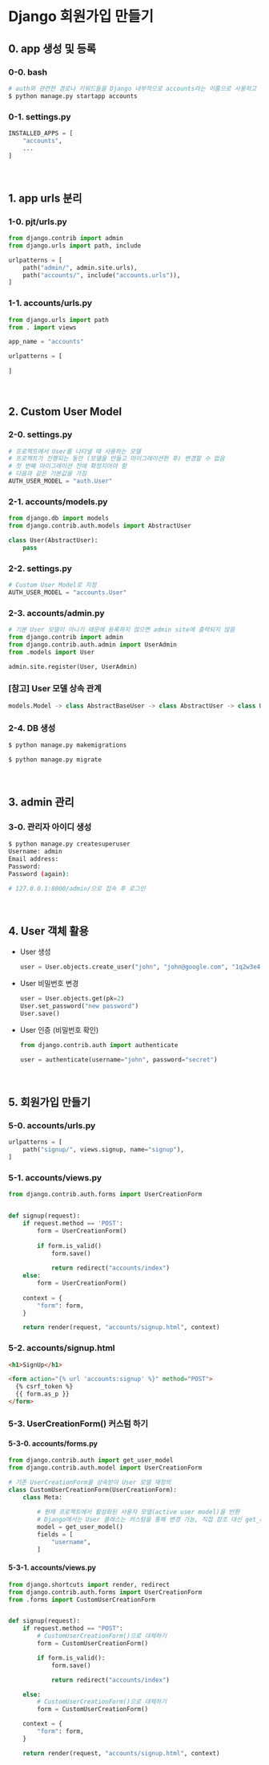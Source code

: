 # Django 회원가입 만들기

## 0. app 생성 및 등록

### 0-0. bash

```bash
# auth와 관련한 경로나 키워드들을 Django 내부적으로 accounts라는 이름으로 사용하고 있기 때문에 되도록 accounts로 지정하는 것을 권장
$ python manage.py startapp accounts
```

### 0-1. settings.py

```python
INSTALLED_APPS = [
    "accounts",
    ...
]
```

<br/>

## 1. app urls 분리

### 1-0. pjt/urls.py

```python
from django.contrib import admin
from django.urls import path, include

urlpatterns = [
    path("admin/", admin.site.urls),
    path("accounts/", include("accounts.urls")),
]
```

### 1-1. accounts/urls.py

```python
from django.urls import path
from . import views

app_name = "accounts"

urlpatterns = [
    
]
```

<br/>

## 2. Custom User Model

### 2-0. settings.py

```python
# 프로젝트에서 User를 나타낼 때 사용하는 모델
# 프로젝트가 진행되는 동안 (모델을 만들고 마이그레이션한 후) 변경할 수 없음
# 첫 번째 마이그레이션 전에 확정지어야 함
# 다음과 같은 기본값을 가짐
AUTH_USER_MODEL = "auth.User"
```

### 2-1. accounts/models.py

```python
from django.db import models
from django.contrib.auth.models import AbstractUser

class User(AbstractUser):
    pass
```

### 2-2. settings.py

```python
# Custom User Model로 지정
AUTH_USER_MODEL = "accounts.User"
```

### 2-3. accounts/admin.py

```python
# 기본 User 모델이 아니기 때문에 등록하지 않으면 admin site에 출력되지 않음
from django.contrib import admin
from django.contrib.auth.admin import UserAdmin
from .models import User

admin.site.register(User, UserAdmin)
```

### [참고] User 모델 상속 관계

```python
models.Model -> class AbstractBaseUser -> class AbstractUser -> class User
```

### 2-4. DB 생성

```bash
$ python manage.py makemigrations

$ python manage.py migrate
```

<br/>

## 3. admin 관리

### 3-0. 관리자 아이디 생성

```bash
$ python manage.py createsuperuser
Username: admin
Email address: 
Password:
Password (again):

# 127.0.0.1:8000/admin/으로 접속 후 로그인
```

<br/>

## 4. User 객체 활용

- User 생성

  ```python
  user = User.objects.create_user("john", "john@google.com", "1q2w3e4r!")
  ```

- User 비밀번호 변경

  ```python
  user = User.objects.get(pk=2)
  User.set_password("new password")
  User.save()
  ```

- User 인증 (비밀번호 확인)

  ```python
  from django.contrib.auth import authenticate
  
  user = authenticate(username="john", password="secret")
  ```

<br/>

## 5. 회원가입 만들기

### 5-0. accounts/urls.py

```python
urlpatterns = [
    path("signup/", views.signup, name="signup"),
]
```

### 5-1. accounts/views.py

```python
from django.contrib.auth.forms import UserCreationForm


def signup(request):
    if request.method == 'POST':
	    form = UserCreationForm()
        
        if form.is_valid()
        	form.save()
            
            return redirect("accounts/index")
    else:
        form = UserCreationForm()
            
    context = {
        "form": form,
    }

    return render(request, "accounts/signup.html", context)
```

### 5-2. accounts/signup.html

```html
<h1>SignUp</h1>

<form action="{% url 'accounts:signup' %}" method="POST">
  {% csrf_token %}
  {{ form.as_p }}
</form>
```

### 5-3. UserCreationForm() 커스텀 하기

#### 5-3-0. accounts/forms.py

```python
from django.contrib.auth import get_user_model
from django.contrib.auth.model import UserCreationForm

# 기존 UserCreationForm을 상속받아 User 모델 재정의
class CustomUserCreationForm(UserCreationForm):
    class Meta:
        
        # 현재 프로젝트에서 활성화된 사용자 모델(active user model)을 반환
        # Django에서는 User 클래스는 커스텀을 통해 변경 가능, 직접 참조 대신 get_user_model() 사용 권장
        model = get_user_model()
        fields = [
            "username",
        ]
```

#### 5-3-1. accounts/views.py

```python
from django.shortcuts import render, redirect
from django.contrib.auth.forms import UserCreationForm
from .forms import CustomUserCreationForm


def signup(request):
    if request.method == "POST":
        # CustomUserCreationForm()으로 대체하기
        form = CustomUserCreationForm()

        if form.is_valid():
            form.save()

            return redirect("accounts/index")

    else:
        # CustomUserCreationForm()으로 대체하기
        form = CustomUserCreationForm()

    context = {
        "form": form,
    }

    return render(request, "accounts/signup.html", context)

```

